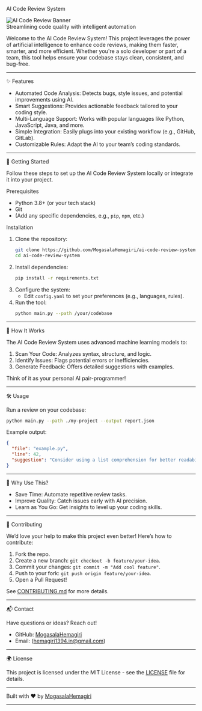 AI Code Review System

![AI Code Review Banner](https://img.shields.io/badge/AI-Powered-orange.svg)  
Streamlining code quality with intelligent automation

Welcome to the AI Code Review System! This project leverages the power of artificial intelligence to enhance code reviews, making them faster, smarter, and more efficient. Whether you're a solo developer or part of a team, this tool helps ensure your codebase stays clean, consistent, and bug-free.

---

 ✨ Features

- Automated Code Analysis: Detects bugs, style issues, and potential improvements using AI.
- Smart Suggestions: Provides actionable feedback tailored to your coding style.
- Multi-Language Support: Works with popular languages like Python, JavaScript, Java, and more.
- Simple Integration: Easily plugs into your existing workflow (e.g., GitHub, GitLab).
- Customizable Rules: Adapt the AI to your team’s coding standards.

---

 🚀 Getting Started

Follow these steps to set up the AI Code Review System locally or integrate it into your project.

 Prerequisites
- Python 3.8+ (or your tech stack)
- Git
- (Add any specific dependencies, e.g., `pip`, `npm`, etc.)

 Installation
1. Clone the repository:
   ```bash
   git clone https://github.com/MogasalaHemagiri/ai-code-review-system.git
   cd ai-code-review-system
   ```
2. Install dependencies:
   ```bash
   pip install -r requirements.txt
   ```
3. Configure the system:
   - Edit `config.yaml` to set your preferences (e.g., languages, rules).
4. Run the tool:
   ```bash
   python main.py --path /your/codebase
   ```

---

📖 How It Works

The AI Code Review System uses advanced machine learning models to:
1. Scan Your Code: Analyzes syntax, structure, and logic.
2. Identify Issues: Flags potential errors or inefficiencies.
3. Generate Feedback: Offers detailed suggestions with examples.

Think of it as your personal AI pair-programmer!

---

🛠️ Usage

Run a review on your codebase:
```bash
python main.py --path ./my-project --output report.json
```

Example output:
```json
{
  "file": "example.py",
  "line": 42,
  "suggestion": "Consider using a list comprehension for better readability."
}
```

---

 🌟 Why Use This?

- Save Time: Automate repetitive review tasks.
- Improve Quality: Catch issues early with AI precision.
- Learn as You Go: Get insights to level up your coding skills.

---

 🤝 Contributing

We’d love your help to make this project even better! Here’s how to contribute:
1. Fork the repo.
2. Create a new branch: `git checkout -b feature/your-idea`.
3. Commit your changes: `git commit -m "Add cool feature"`.
4. Push to your fork: `git push origin feature/your-idea`.
5. Open a Pull Request!

See [CONTRIBUTING.md](CONTRIBUTING.md) for more details.

---

 📬 Contact

Have questions or ideas? Reach out!
- GitHub: [MogasalaHemagiri](https://github.com/MogasalaHemagiri)
- Email: (hemagiri1394.in@gmail.com)

---

🌍 License

This project is licensed under the MIT License - see the [LICENSE](LICENSE) file for details.

---

Built with ❤️ by [MogasalaHemagiri](https://github.com/MogasalaHemagiri)

---
